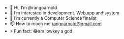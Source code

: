 - 👋 Hi, I’m @rangoarnold
- 👀 I’m interested in development. Web,app and system
- 🌱 I’m currently a Computer Science finalist
- 📫 How to reach me rangoarnold@gmail.com
- ⚡ Fun fact: 😂am lowkey a god

<!---
rangoarnold/rangoarnold is a ✨ special ✨ repository because its `README.md` (this file) appears on your GitHub profile.
You can click the Preview link to take a look at your changes.
--->

